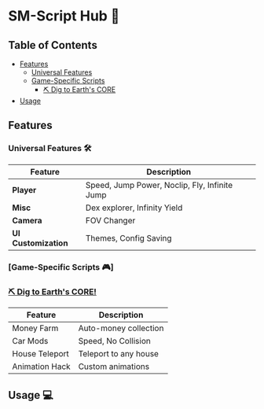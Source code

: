 # SM-Script Hub 🌟

## Table of Contents
- [Features](#features)
  - [Universal Features](#universal-Features-🛠)
  - [Game-Specific Scripts](#game-specific-scripts)
    - [⛏️ Dig to Earth's CORE](#81440632616906)
- [Usage](#usage)

## Features

### Universal Features 🛠
| Feature | Description |
|---------|-------------|
| **Player** | Speed, Jump Power, Noclip, Fly, Infinite Jump |
| **Misc** | Dex explorer, Infinity Yield |
| **Camera** | FOV Changer |
| **UI Customization** | Themes, Config Saving |

### [Game-Specific Scripts 🎮]

### [⛏️ Dig to Earth's CORE!](https://www.roblox.com/games/81440632616906/Dig-to-Earths-CORE)
| Feature | Description |
|---------|-------------|
| Money Farm | Auto-money collection |
| Car Mods | Speed, No Collision |
| House Teleport | Teleport to any house |
| Animation Hack | Custom animations |

## Usage 💻
